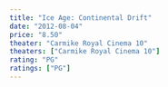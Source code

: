 ```yaml
---
title: "Ice Age: Continental Drift"
date: "2012-08-04"
price: "8.50"
theater: "Carmike Royal Cinema 10"
theaters: ["Carmike Royal Cinema 10"]
rating: "PG"
ratings: ["PG"]
---
```

